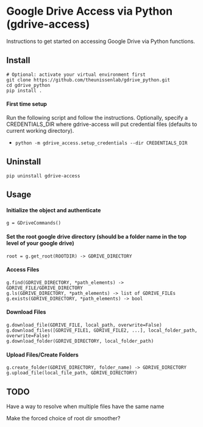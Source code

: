 # Google Drive Access via Python (gdrive-access)

Instructions to get started on accessing Google Drive via Python functions.

## Install

```
# Optional: activate your virtual environment first
git clone https://github.com/theunissenlab/gdrive_python.git
cd gdrive_python
pip install .
```

#### First time setup

Run the following script and follow the instructions. Optionally, specify a CREDENTIALS_DIR where gdrive-access will put credential files (defaults to current working directory).

* `python -m gdrive_access.setup_credentials --dir CREDENTIALS_DIR`

## Uninstall
```
pip uninstall gdrive-access
```

## Usage

#### Initialize the object and authenticate
```
g = GDriveCommands()
```

#### Set the root google drive directory (should be a folder name in the top level of your google drive)
```
root = g.get_root(ROOTDIR) -> GDRIVE_DIRECTORY
```

#### Access Files
```
g.find(GDRIVE_DIRECTORY, *path_elements) -> GDRIVE_FILE/GDRIVE_DIRECTORY
g.ls(GDRIVE_DIRECTORY, *path_elements) -> list of GDRIVE_FILEs
g.exists(GDRIVE_DIRECTORY, *path_elements) -> bool
```

#### Download Files
```
g.download_file(GDRIVE_FILE, local_path, overwrite=False)
g.download_files([GDRIVE_FILE1, GDRIVE_FILE2, ...], local_folder_path, overwrite=False) 
g.download_folder(GDRIVE_DIRECTORY, local_folder_path) 
```

#### Upload Files/Create Folders
```
g.create_folder(GDRIVE_DIRECTORY, folder_name) -> GDRIVE_DIRECTORY
g.upload_file(local_file_path, GDRIVE_DIRECTORY)
```

## TODO

Have a way to resolve when multiple files have the same name

Make the forced choice of root dir smoother?

